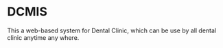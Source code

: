 # DCMIS
This a web-based system for Dental Clinic, which can be use by all dental clinic anytime any where.
